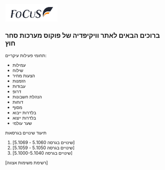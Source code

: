 <!-- TITLE:  -->
![Focuslogo](/uploads/focus/focuslogo.png "Focuslogo")
## ברוכים הבאים לאתר וויקיפדיה של פוקוס מערכות סחר חוץ
<!-- <div style="direction: rtl;float: left;items-align: center">-->

תחומי פעילות עיקריים:

- עמילות
- שילוח
- הצעות מחיר
- הזמנות
- עבודות
- דרופ
- הנהלת חשבונות
- דוחות
- מסוף
- בלדרות ייבוא
- בלדרות ייצוא
- שער עולמי

תיעוד שינויים בגרסאות

1. [שינויים בגרסה 5.1060 - 5.1069]
2. [שינויים בגרסה 5.1050 - 5.1059]
3. [שינויים בגרסה 5.1000-5.1040]


[רשימת משימות אצווה]
<!--</div> -->